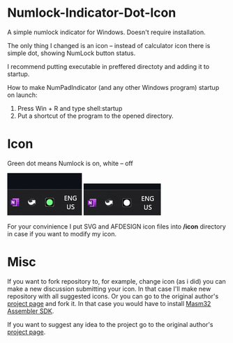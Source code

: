 # Numlock-Indicator-Dot-Icon
A simple numlock indicator for Windows. Doesn't require installation.

The only thing I changed is an icon – instead of calculator icon there is simple dot, showing NumLock button status.

I recommend putting executable in preffered directoty and adding it to startup.

How to make NumPadIndicator (and any other Windows program) startup on launch:
1. Press Win + R and type shell:startup
2. Put a shortcut of the program to the opened directory.

# Icon
Green dot means Numlock is on, white – off

<img src="https://raw.githubusercontent.com/Myron472/Numlock-Indicator-Dot-Icon/master/images/on.png"/> <img src="https://raw.githubusercontent.com/Myron472/Numlock-Indicator-Dot-Icon/master/images/off.png"/>

For your convinience I put SVG and AFDESIGN icon files into **/icon** directory in case if you want to modify my icon.

# Misc
If you want to fork repository to, for example, change icon (as i did) you can make a new discussion submitting your icon. In that case I'll make new repository with all suggested icons.
Or you can go to the original author's [project page](https://github.com/determ1ne/Numlock-Indicator) and fork it. 
In that case you would have to install [Masm32 Assembler SDK](masm32.com).

If you want to suggest any idea to the project go to the original author's [project page](https://github.com/determ1ne/Numlock-Indicator). 
